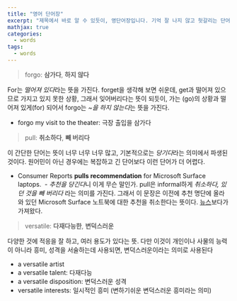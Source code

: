 ```yaml
---
title: "영어 단어장"
excerpt: "제목에서 바로 알 수 있듯이, 영단어장입니다. 기억 잘 나지 않고 헛갈리는 단어를 기록합니다. 철저하게 제 기준에서요."
mathjax: true
categories:
  - words
tags:
  - words
---
```


> forgo: **삼가다**, **하지 않다**

For는 *떨어져 있다*라는 뜻을 가진다. forget을 생각해 보면 쉬운데, get과 떨어져 있으므로 가지고 있지 못한 상황, 그래서 잊어버리다는 뜻이 되듯이, 가는 (go)의 상황과 떨어져 있게(for) 되어서 forgo는 *~을 하지 않는다*는 뜻을 가진다.

- forgo my visit to the theater: 극장 출입을 삼가다

> pull: **취소하다**, **빼 버리다**

이 간단한 단어는 뜻이 너무 너무 너무 많고, 기본적으로는 *당기다*라는 의미에서 파생된 것이다. 원어민이 아닌 경우에는 복잡하고 긴 단어보다 이런 단어가 더 어렵다.

- Consumer Reports **pulls recommendation** for Microsoft Surface laptops.
  - *추천을 당긴다*니 이게 무슨 말인가. pull은 informal하게 *취소하다, 있던 것을 빼 버리다* 라는 의미를 가진다. 그래서 이 문장은 이전에 추천 명단에 올라와 있던 Microsoft Surface 노트북에 대한 추천을 취소한다는 뜻이다. [뉴스](http://money.cnn.com/2017/08/10/technology/microsoft-surface-laptops-consumer-reports/index.html)보다가 가져왔다.

> versatile: **다재다능한**, **변덕스러운**

다양한 것에 적응을 잘 하고, 여러 용도가 있다는 뜻.
다만 이것이 개인이나 사물의 능력이 아니라 흥미, 성격을 서술하는데 사용되면, 변덕스러운이라는 의미로 사용된다

- a versatile artist
- a versatile talent: 다재다능
- a versatile disposition: 변덕스러운 성격
- versatile interests: 일시적인 흥미 (변하기쉬운 변덕스러운 흥미라는 의미)
